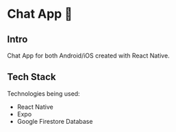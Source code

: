 # Chat App  📱  

## Intro

Chat App for both Android/iOS created with React Native.

## Tech Stack
Technologies being used:
- React Native
- Expo
- Google Firestore Database